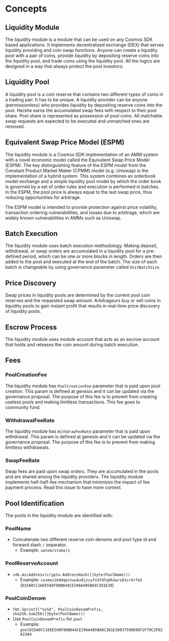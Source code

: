 <!-- order: 1 -->

 # Concepts

## Liquidity Module

The liquidity module is a module that can be used on any Cosmos SDK based applications. It implements decentralized exchange (DEX) that serves liquidity providing and coin swap functions. Anyone can create a liquidity pool with a pair of coins, provide liquidity by depositing reserve coins into the liquidity pool, and trade coins using the liquidity pool. All the logics are designed in a way that always protect the pool investors.

## Liquidity Pool

A liquidity pool is a coin reserve that contains two different types of coins in a trading pair. It has to be unique. A liquidity provider can be anyone (permissionless) who provides liquidity by depositing reserve coins into the pool. He/she earns the accumulated swap fees with respect to their pool share. Pool share is represented as possession of pool coins. All matchable swap requests are expected to be executed and unmatched ones are removed.
## Equivalent Swap Price Model (ESPM)

The liquidity module is a Cosmos SDK implementation of an AMM system with a novel economic model called the Equivalent Swap Price Model (ESPM). The key distinguishing feature of the ESPM model from the Constant Product Market Maker (CPMM) model (e.g. Uniswap) is the implementation of a hybrid system. This system combines an orderbook model exchange and a simple liquidity pool model by which the order book is governed by a set of order rules and execution is performed in batches. In the ESPM, the pool price is always equal to the last swap price, thus reducing opportunities for arbitrage.

The ESPM model is intended to provide protection against price volatility, transaction ordering vulnerabilities, and losses due to arbitrage, which are widely known vulnerabilities in AMMs such as Uniswap.
## Batch Execution

The liquidity module uses batch execution methodology. Making deposit, withdrawal, or swap orders are accumulated in a liquidity pool for a pre-defined period, which can be one or more blocks in length. Orders are then added to the pool and executed at the end of the batch. The size of each batch is changeable by using governance parameter called `UnitBatchSize`.

## Price Discovery

Swap prices in liquidity pools are determined by the current pool coin reserves and the requested swap amount. Arbitrageurs buy or sell coins in liquidity pools to gain instant profit that results in real-time price discovery of liquidity pools.

## Escrow Process

The liquidity module uses module account that acts as an escrow account that holds and releases the coin amount during batch execution.

## Fees
### PoolCreationFee

The liquidity module has `PoolCreationFee` parameter that is paid upon pool creation. This param is defined at genesis and it can be updated via the governance proposal. The purpose of this fee is to prevent from creating useless pools and making limitless transactions. This fee goes to community fund.
### WithdrawalFeeRate

The liquidity module has `WithdrawFeeRate` parameter that is paid upon withdrawal. This param is defined at genesis and it can be updated via the governance proposal. The purpose of this fee is to prevent from making limitless withdrawals.

### SwapFeeRate

Swap fees are paid upon swap orders. They are accumulated in the pools and are shared among the liquidity providers. The liquidity module implements half-half-fee mechanism that minimizes the impact of fee payment process. Read this issue to have more context.
## Pool Identification

The pools in the liquidity module are identified with:
### PoolName

- Concatenate two different reserve coin denoms and pool type id and forward slash `/` separator. 
  - Example: `uatom/stake/1`
### PoolReserveAccount

- `sdk.AccAddress(crypto.AddressHash([]byte(PoolName)))`
  - Example: `cosmos16ddqestwukv0jzcyfn3fdfq9h2wrs83cr4rfm3` (`D35A0CC16EE598F90B044CE296A405BA9C381E38`)
### PoolCoinDenom

- `fmt.Sprintf("%s%X", PoolCoinDenomPrefix, sha256.Sum256([]byte(PoolName)))`
- Use `PoolCoinDenomPrefix` for `pool`
  - Example: `poolD35A0CC16EE598F90B044CE296A405BA9C381E38837599D96F2F70C2F02A23A4`



